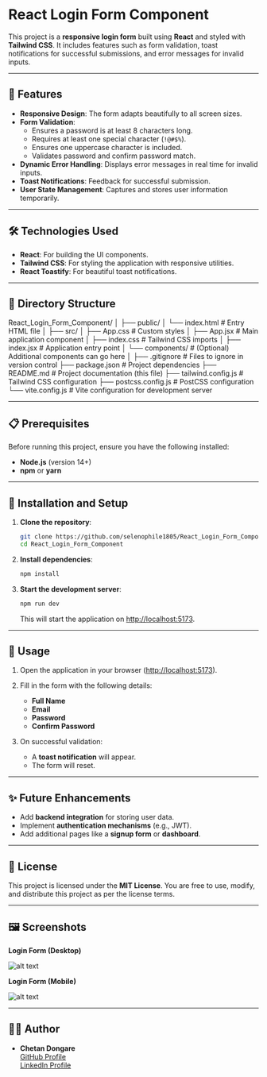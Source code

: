 # React Login Form Component

This project is a **responsive login form** built using **React** and styled with **Tailwind CSS**. It includes features such as form validation, toast notifications for successful submissions, and error messages for invalid inputs.

---

## 🚀 Features

- **Responsive Design**: The form adapts beautifully to all screen sizes.
- **Form Validation**:
  - Ensures a password is at least 8 characters long.
  - Requires at least one special character (`!@#$%`).
  - Ensures one uppercase character is included.
  - Validates password and confirm password match.
- **Dynamic Error Handling**: Displays error messages in real time for invalid inputs.
- **Toast Notifications**: Feedback for successful submission.
- **User State Management**: Captures and stores user information temporarily.

---

## 🛠️ Technologies Used

- **React**: For building the UI components.
- **Tailwind CSS**: For styling the application with responsive utilities.
- **React Toastify**: For beautiful toast notifications.

---

## 📂 Directory Structure

React_Login_Form_Component/ │ ├── public/ │ └── index.html # Entry HTML file │ ├── src/ │ ├── App.css # Custom styles │ ├── App.jsx # Main application component │ ├── index.css # Tailwind CSS imports │ ├── index.jsx # Application entry point │ └── components/ # (Optional) Additional components can go here │ ├── .gitignore # Files to ignore in version control ├── package.json # Project dependencies ├── README.md # Project documentation (this file) ├── tailwind.config.js # Tailwind CSS configuration ├── postcss.config.js # PostCSS configuration └── vite.config.js # Vite configuration for development server



---

## 📋 Prerequisites

Before running this project, ensure you have the following installed:

- **Node.js** (version 14+)
- **npm** or **yarn**

---

## 🔧 Installation and Setup

1. **Clone the repository**:
    ```bash
    git clone https://github.com/selenophile1805/React_Login_Form_Component.git
    cd React_Login_Form_Component
    ```

2. **Install dependencies**:
    ```bash
    npm install
    ```

3. **Start the development server**:
    ```bash
    npm run dev
    ```

   This will start the application on [http://localhost:5173](http://localhost:5173).

---

## 📄 Usage

1. Open the application in your browser ([http://localhost:5173](http://localhost:5173)).
2. Fill in the form with the following details:
   - **Full Name**
   - **Email**
   - **Password**
   - **Confirm Password**
   
3. On successful validation:
   - A **toast notification** will appear.
   - The form will reset.

---

## ✨ Future Enhancements

- Add **backend integration** for storing user data.
- Implement **authentication mechanisms** (e.g., JWT).
- Add additional pages like a **signup form** or **dashboard**.

---

## 📜 License

This project is licensed under the **MIT License**. You are free to use, modify, and distribute this project as per the license terms.

---

## 🖼️ Screenshots

**Login Form (Desktop)**

![alt text](<Screenshot 2025-01-23 at 11.31.42 AM.png>)

**Login Form (Mobile)**

![alt text](<Screenshot 2025-01-23 at 11.36.16 AM.png>)

---

## 👩‍💻 Author

- **Chetan Dongare**  
  [GitHub Profile](https://github.com/selenophile1805)  
  [LinkedIn Profile](https://www.linkedin.com/in/chetan-dongare-01854022b/)
